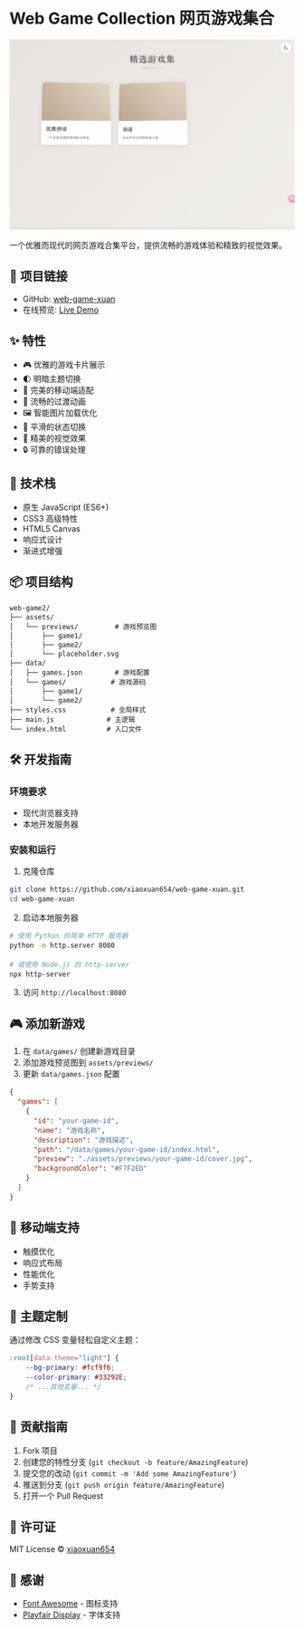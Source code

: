 # Web Game Collection 网页游戏集合

![Gaming Preview](./assets/previews/preview.png)

一个优雅而现代的网页游戏合集平台，提供流畅的游戏体验和精致的视觉效果。

## 🔗 项目链接

- GitHub: [web-game-xuan](https://github.com/xiaoxuan654/web-game-xuan)
- 在线预览: [Live Demo](https://xiaoxuan654.github.io/web-game-xuan)

## ✨ 特性

- 🎮 优雅的游戏卡片展示
- 🌓 明暗主题切换
- 📱 完美的移动端适配
- 🎯 流畅的过渡动画
- 🖼️ 智能图片加载优化
- 🔄 平滑的状态切换
- 💫 精美的视觉效果
- 🔒 可靠的错误处理

## 🚀 技术栈

- 原生 JavaScript (ES6+)
- CSS3 高级特性
- HTML5 Canvas
- 响应式设计
- 渐进式增强

## 📦 项目结构

```
web-game2/
├── assets/
│   └── previews/         # 游戏预览图
│       ├── game1/
│       ├── game2/
│       └── placeholder.svg
├── data/
│   ├── games.json        # 游戏配置
│   └── games/           # 游戏源码
│       ├── game1/
│       └── game2/
├── styles.css           # 全局样式
├── main.js             # 主逻辑
└── index.html          # 入口文件
```

## 🛠️ 开发指南

### 环境要求

- 现代浏览器支持
- 本地开发服务器

### 安装和运行

1. 克隆仓库
```bash
git clone https://github.com/xiaoxuan654/web-game-xuan.git
cd web-game-xuan
```

2. 启动本地服务器
```bash
# 使用 Python 的简单 HTTP 服务器
python -m http.server 8080

# 或使用 Node.js 的 http-server
npx http-server
```

3. 访问 `http://localhost:8080`

## 🎮 添加新游戏

1. 在 `data/games/` 创建新游戏目录
2. 添加游戏预览图到 `assets/previews/`
3. 更新 `data/games.json` 配置

```json
{
  "games": [
    {
      "id": "your-game-id",
      "name": "游戏名称",
      "description": "游戏描述",
      "path": "/data/games/your-game-id/index.html",
      "preview": "./assets/previews/your-game-id/cover.jpg",
      "backgroundColor": "#F7F2ED"
    }
  ]
}
```

## 📱 移动端支持

- 触摸优化
- 响应式布局
- 性能优化
- 手势支持

## 🎨 主题定制

通过修改 CSS 变量轻松自定义主题：

```css
:root[data-theme="light"] {
    --bg-primary: #fcf9f6;
    --color-primary: #33292E;
    /* ...其他变量... */
}
```


## 🤝 贡献指南

1. Fork 项目
2. 创建您的特性分支 (`git checkout -b feature/AmazingFeature`)
3. 提交您的改动 (`git commit -m 'Add some AmazingFeature'`)
4. 推送到分支 (`git push origin feature/AmazingFeature`)
5. 打开一个 Pull Request

## 📄 许可证

MIT License © [xiaoxuan654](https://github.com/xiaoxuan654)

## 🙏 感谢

- [Font Awesome](https://fontawesome.com/) - 图标支持
- [Playfair Display](https://fonts.google.com/specimen/Playfair+Display) - 字体支持
